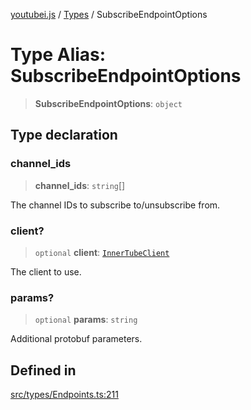 [youtubei.js](../../../README.md) / [Types](../README.md) / SubscribeEndpointOptions

# Type Alias: SubscribeEndpointOptions

> **SubscribeEndpointOptions**: `object`

## Type declaration

### channel\_ids

> **channel\_ids**: `string`[]

The channel IDs to subscribe to/unsubscribe from.

### client?

> `optional` **client**: [`InnerTubeClient`](InnerTubeClient.md)

The client to use.

### params?

> `optional` **params**: `string`

Additional protobuf parameters.

## Defined in

[src/types/Endpoints.ts:211](https://github.com/LuanRT/YouTube.js/blob/eb21af33db708f0355f4fb15881f5d4fabc7b06c/src/types/Endpoints.ts#L211)
